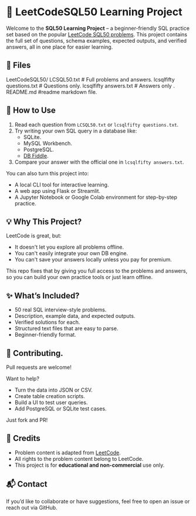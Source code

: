 # 📘 LeetCodeSQL50 Learning Project

Welcome to the **SQL50 Learning Project** – a beginner-friendly SQL practice set based on the popular [LeetCode SQL50 problems](https://leetcode.com/problemset/database/). This project contains the full set of questions, schema examples, expected outputs, and verified answers, all in one place for easier learning.

## 📁 Files

LeetCodeSQL50/
LCSQL50.txt                  # Full problems and answers.
lcsqlfifty questions.txt     # Questions only.
lcsqlfifty answers.txt       # Answers only .
README.md                    #readme markdown file.


## 🚀 How to Use

1. Read each question from `LCSQL50.txt` or `lcsqlfifty questions.txt`.
2. Try writing your own SQL query in a database like:
   - SQLite.
   - MySQL Workbench.
   - PostgreSQL.
   - [DB Fiddle](https://www.db-fiddle.com/).
3. Compare your answer with the official one in `lcsqlfifty answers.txt`.

You can also turn this project into:
- A local CLI tool for interactive learning.
- A web app using Flask or Streamlit.
- A Jupyter Notebook or Google Colab environment for step-by-step practice.

## 💡 Why This Project?

LeetCode is great, but:
- It doesn't let you explore all problems offline.
- You can't easily integrate your own DB engine.
- You can't save your answers locally unless you pay for premium.

This repo fixes that by giving you full access to the problems and answers, so you can build your own practice tools or just learn offline.

## ✨ What’s Included?

- 50 real SQL interview-style problems.
- Description, example data, and expected outputs.
- Verified solutions for each.
- Structured text files that are easy to parse.
- Beginner-friendly format.

## 🤝 Contributing.

Pull requests are welcome!

Want to help?
- Turn the data into JSON or CSV.
- Create table creation scripts.
- Build a UI to test user queries.
- Add PostgreSQL or SQLite test cases.

Just fork and PR!

## 🧠 Credits

- Problem content is adapted from [LeetCode](https://leetcode.com).
- All rights to the problem content belong to LeetCode.
- This project is for **educational and non-commercial** use only.

## 📬 Contact

If you’d like to collaborate or have suggestions, feel free to open an issue or reach out via GitHub.
